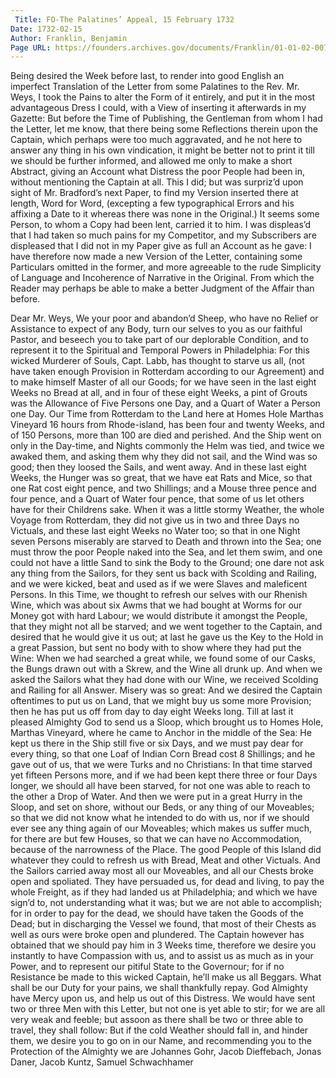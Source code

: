 ```yaml
---
 Title: FO-The Palatines’ Appeal, 15 February 1732
Date: 1732-02-15
Author: Franklin, Benjamin
Page URL: https://founders.archives.gov/documents/Franklin/01-01-02-0072
---
```


Being desired the Week before last, to render into good English an imperfect Translation of the Letter from some Palatines to the Rev. Mr. Weys, I took the Pains to alter the Form of it entirely, and put it in the most advantageous Dress I could, with a View of inserting it afterwards in my Gazette: But before the Time of Publishing, the Gentleman from whom I had the Letter, let me know, that there being some Reflections therein upon the Captain, which perhaps were too much aggravated, and he not here to answer any thing in his own vindication, it might be better not to print it till we should be further informed, and allowed me only to make a short Abstract, giving an Account what Distress the poor People had been in, without mentioning the Captain at all. This I did; but was surpriz’d upon sight of Mr. Bradford’s next Paper, to find my Version inserted there at length, Word for Word, (excepting a few typographical Errors and his affixing a Date to it whereas there was none in the Original.) It seems some Person, to whom a Copy had been lent, carried it to him. I was displeas’d that I had taken so much pains for my Competitor, and my Subscribers are displeased that I did not in my Paper give as full an Account as he gave: I have therefore now made a new Version of the Letter, containing some Particulars omitted in the former, and more agreeable to the rude Simplicity of Language and Incoherence of Narrative in the Original. From which the Reader may perhaps be able to make a better Judgment of the Affair than before.

Dear Mr. Weys,
We your poor and abandon’d Sheep, who have no Relief or Assistance to expect of any Body, turn our selves to you as our faithful Pastor, and beseech you to take part of our deplorable Condition, and to represent it to the Spiritual and Temporal Powers in Philadelphia: For this wicked Murderer of Souls, Capt. Labb, has thought to starve us all, (not have taken enough Provision in Rotterdam according to our Agreement) and to make himself Master of all our Goods; for we have seen in the last eight Weeks no Bread at all, and in four of these eight Weeks, a pint of Grouts was the Allowance of Five Persons one Day, and a Quart of Water a Person one Day. Our Time from Rotterdam to the Land here at Homes Hole Marthas Vineyard 16 hours from Rhode-island, has been four and twenty Weeks, and of 150 Persons, more than 100 are died and perished. And the Ship went on only in the Day-time, and Nights commonly the Helm was tied, and twice we awaked them, and asking them why they did not sail, and the Wind was so good; then they loosed the Sails, and went away. And in these last eight Weeks, the Hunger was so great, that we have eat Rats and Mice, so that one Rat cost eight pence, and two Shillings; and a Mouse three pence and four pence, and a Quart of Water four pence, that some of us let others have for their Childrens sake. When it was a little stormy Weather, the whole Voyage from Rotterdam, they did not give us in two and three Days no Victuals, and these last eight Weeks no Water too; so that in one Night seven Persons miserably are starved to Death and thrown into the Sea; one must throw the poor People naked into the Sea, and let them swim, and one could not have a little Sand to sink the Body to the Ground; one dare not ask any thing from the Sailors, for they sent us back with Scolding and Railing, and we were kicked, beat and used as if we were Slaves and maleficent Persons. In this Time, we thought to refresh our selves with our Rhenish Wine, which was about six Awms that we had bought at Worms for our Money got with hard Labour; we would distribute it amongst the People, that they might not all be starved; and we went together to the Captain, and desired that he would give it us out; at last he gave us the Key to the Hold in a great Passion, but sent no body with to show where they had put the Wine: When we had searched a great while, we found some of our Casks, the Bungs drawn out with a Skrew, and the Wine all drunk up. And when we asked the Sailors what they had done with our Wine, we received Scolding and Railing for all Answer. Misery was so great: And we desired the Captain oftentimes to put us on Land, that we might buy us some more Provision; then he has put us off from day to day eight Weeks long. Till at last it pleased Almighty God to send us a Sloop, which brought us to Homes Hole, Marthas Vineyard, where he came to Anchor in the middle of the Sea: He kept us there in the Ship still five or six Days, and we must pay dear for every thing, so that one Loaf of Indian Corn Bread cost 8 Shillings; and he gave out of us, that we were Turks and no Christians: In that time starved yet fifteen Persons more, and if we had been kept there three or four Days longer, we should all have been starved, for not one was able to reach to the other a Drop of Water. And then we were put in a great Hurry in the Sloop, and set on shore, without our Beds, or any thing of our Moveables; so that we did not know what he intended to do with us, nor if we should ever see any thing again of our Moveables; which makes us suffer much, for there are but few Houses, so that we can have no Accommodation, because of the narrowness of the Place. The good People of this Island did whatever they could to refresh us with Bread, Meat and other Victuals. And the Sailors carried away most all our Moveables, and all our Chests broke open and spoliated. They have persuaded us, for dead and living, to pay the whole Freight, as if they had landed us at Philadelphia; and which we have sign’d to, not understanding what it was; but we are not able to accomplish; for in order to pay for the dead, we should have taken the Goods of the Dead; but in discharging the Vessel we found, that most of their Chests as well as ours were broke open and plundered. The Captain however has obtained that we should pay him in 3 Weeks time, therefore we desire you instantly to have Compassion with us, and to assist us as much as in your Power, and to represent our pitiful State to the Governour; for if no Resistance be made to this wicked Captain, he’ll make us all Beggars. What shall be our Duty for your pains, we shall thankfully repay. God Almighty have Mercy upon us, and help us out of this Distress. We would have sent two or three Men with this Letter, but not one is yet able to stir; for we are all very weak and feeble; but assoon as there shall be two or three able to travel, they shall follow: But if the cold Weather should fall in, and hinder them, we desire you to go on in our Name, and recommending you to the Protection of the Almighty we are
Johannes Gohr, Jacob Dieffebach, Jonas Daner, Jacob Kuntz, Samuel Schwachhamer


